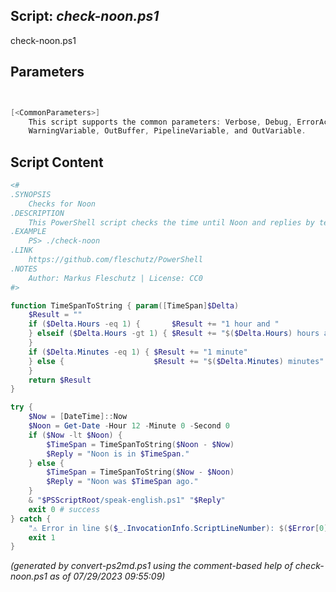 ## Script: *check-noon.ps1*

check-noon.ps1 


## Parameters
```powershell


[<CommonParameters>]
    This script supports the common parameters: Verbose, Debug, ErrorAction, ErrorVariable, WarningAction, 
    WarningVariable, OutBuffer, PipelineVariable, and OutVariable.
```

## Script Content
```powershell
<#
.SYNOPSIS
	Checks for Noon
.DESCRIPTION
	This PowerShell script checks the time until Noon and replies by text-to-speech (TTS).
.EXAMPLE
	PS> ./check-noon
.LINK
	https://github.com/fleschutz/PowerShell
.NOTES
	Author: Markus Fleschutz | License: CC0
#>

function TimeSpanToString { param([TimeSpan]$Delta)
	$Result = ""
	if ($Delta.Hours -eq 1) {       $Result += "1 hour and "
	} elseif ($Delta.Hours -gt 1) { $Result += "$($Delta.Hours) hours and "
	}
	if ($Delta.Minutes -eq 1) { $Result += "1 minute"
	} else {                    $Result += "$($Delta.Minutes) minutes"
	}
	return $Result
}

try {
	$Now = [DateTime]::Now
	$Noon = Get-Date -Hour 12 -Minute 0 -Second 0
	if ($Now -lt $Noon) {
		$TimeSpan = TimeSpanToString($Noon - $Now)
		$Reply = "Noon is in $TimeSpan."
	} else {
		$TimeSpan = TimeSpanToString($Now - $Noon)
		$Reply = "Noon was $TimeSpan ago."
	}
	& "$PSScriptRoot/speak-english.ps1" "$Reply"
	exit 0 # success
} catch {
	"⚠️ Error in line $($_.InvocationInfo.ScriptLineNumber): $($Error[0])"
	exit 1
}
```

*(generated by convert-ps2md.ps1 using the comment-based help of check-noon.ps1 as of 07/29/2023 09:55:09)*
